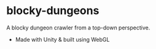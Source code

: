 # blocky-dungeons
A blocky dungeon crawler from a top-down perspective.

- Made with Unity & built using WebGL
